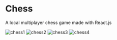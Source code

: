 # Chess

A local multiplayer chess game made with React.js

![chess1](https://user-images.githubusercontent.com/69087218/129026092-4a491679-85af-4044-a62e-07dd9a4bf49f.png)
![chess2](https://user-images.githubusercontent.com/69087218/129026094-5505503a-58f0-464f-833b-f9e15cd7f78b.png)
![chess3](https://user-images.githubusercontent.com/69087218/129026096-c14b9966-4a83-4278-9f01-753282767c9e.png)
![chess4](https://user-images.githubusercontent.com/69087218/129026218-362533f0-2924-4547-8527-fa012711eba0.png)

